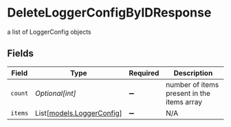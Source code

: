 # DeleteLoggerConfigByIDResponse

a list of LoggerConfig objects


## Fields

| Field                                                  | Type                                                   | Required                                               | Description                                            |
| ------------------------------------------------------ | ------------------------------------------------------ | ------------------------------------------------------ | ------------------------------------------------------ |
| `count`                                                | *Optional[int]*                                        | :heavy_minus_sign:                                     | number of items present in the items array             |
| `items`                                                | List[[models.LoggerConfig](../models/loggerconfig.md)] | :heavy_minus_sign:                                     | N/A                                                    |